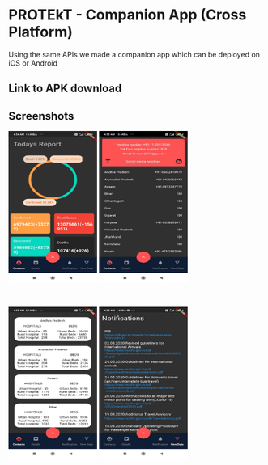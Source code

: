# PROTEkT - Companion App (Cross Platform)

Using the same APIs we made a companion app which can be deployed on iOS or Android

## Link to APK download

## Screenshots
<p float="left">
  <img src="../Assets/1.jpeg" width="175" height="300" />
  <img src="../Assets/2.jpeg" width="175" height="300" />
</p>
<br>
<p float="left">
  <img src="../Assets/3.jpeg" width="175" height="300" />
  <img src="../Assets/4.jpeg" width="175" height="300" />
</p>
